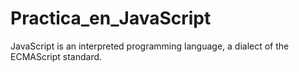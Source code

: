 # Practica_en_JavaScript
JavaScript is an interpreted programming language, a dialect of the ECMAScript standard.
